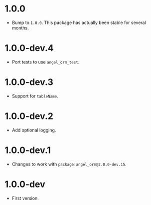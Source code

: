 # 1.0.0
* Bump to `1.0.0`. This package has actually been stable for several months.

# 1.0.0-dev.4
* Port tests to use `angel_orm_test`.

# 1.0.0-dev.3
* Support for `tableName`.

# 1.0.0-dev.2
* Add optional logging.

# 1.0.0-dev.1
* Changes to work with `package:angel_orm@2.0.0-dev.15`.

# 1.0.0-dev
* First version.